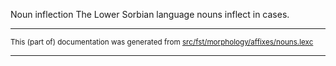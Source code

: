 Noun inflection
The Lower Sorbian language nouns inflect in cases.

* * *

<small>This (part of) documentation was generated from [src/fst/morphology/affixes/nouns.lexc](https://github.com/giellalt/lang-dsb/blob/main/src/fst/morphology/affixes/nouns.lexc)</small>

---

